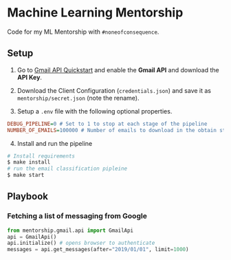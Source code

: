 # Machine Learning Mentorship

Code for my ML Mentorship with `#noneofconsequence`.

## Setup

1. Go to [Gmail API Quickstart](https://developers.google.com/gmail/api/quickstart/js) and enable the **Gmail API** and download the **API Key**.

2. Download the Client Configuration (`credentials.json`) and save it as `mentorship/secret.json` (note the rename).

3. Setup a `.env` file with the following optional properties.

```ini
DEBUG_PIPELINE=0 # Set to 1 to stop at each stage of the pipeline
NUMBER_OF_EMAILS=100000 # Number of emails to download in the obtain step of the pipeline
```

4. Install and run the pipeline

```bash
# Install requirements
$ make install
# run the email classification pipleine
$ make start
```

## Playbook

### Fetching a list of messaging from Google

```python
from mentorship.gmail.api import GmailApi
api = GmailApi()
api.initialize() # opens browser to authenticate
messages = api.get_messages(after="2019/01/01", limit=1000)
```
